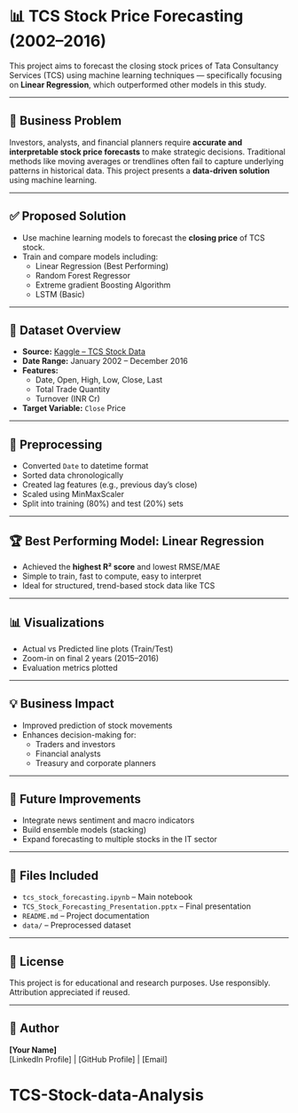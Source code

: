 # 📊 TCS Stock Price Forecasting (2002–2016)

This project aims to forecast the closing stock prices of Tata Consultancy Services (TCS) using machine learning techniques — specifically focusing on **Linear Regression**, which outperformed other models in this study.

---

## 🧠 Business Problem

Investors, analysts, and financial planners require **accurate and interpretable stock price forecasts** to make strategic decisions. Traditional methods like moving averages or trendlines often fail to capture underlying patterns in historical data. This project presents a **data-driven solution** using machine learning.

---

## ✅ Proposed Solution

- Use machine learning models to forecast the **closing price** of TCS stock.
- Train and compare models including:
  - Linear Regression (Best Performing)
  - Random Forest Regressor
  - Extreme gradient Boosting Algorithm
  - LSTM (Basic)

---

## 📂 Dataset Overview

- **Source:** [Kaggle – TCS Stock Data](https://www.kaggle.com)
- **Date Range:** January 2002 – December 2016
- **Features:**
  - Date, Open, High, Low, Close, Last
  - Total Trade Quantity
  - Turnover (INR Cr)
- **Target Variable:** `Close` Price

---

## 🔧 Preprocessing

- Converted `Date` to datetime format
- Sorted data chronologically
- Created lag features (e.g., previous day’s close)
- Scaled using MinMaxScaler
- Split into training (80%) and test (20%) sets

---


## 🏆 Best Performing Model: Linear Regression

- Achieved the **highest R² score** and lowest RMSE/MAE
- Simple to train, fast to compute, easy to interpret
- Ideal for structured, trend-based stock data like TCS

---

## 📊 Visualizations

- Actual vs Predicted line plots (Train/Test)
- Zoom-in on final 2 years (2015–2016)
- Evaluation metrics plotted

---

## 💡 Business Impact

- Improved prediction of stock movements
- Enhances decision-making for:
  - Traders and investors
  - Financial analysts
  - Treasury and corporate planners

---

## 🚀 Future Improvements

- Integrate news sentiment and macro indicators
- Build ensemble models (stacking)
- Expand forecasting to multiple stocks in the IT sector

---

## 📁 Files Included

- `tcs_stock_forecasting.ipynb` – Main notebook
- `TCS_Stock_Forecasting_Presentation.pptx` – Final presentation
- `README.md` – Project documentation
- `data/` – Preprocessed dataset

---

## 📜 License

This project is for educational and research purposes. Use responsibly. Attribution appreciated if reused.

---

## 👤 Author

**[Your Name]**  
[LinkedIn Profile] | [GitHub Profile] | [Email]
# TCS-Stock-data-Analysis
